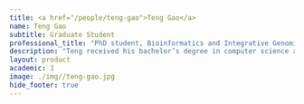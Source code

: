 ```yaml
---
title: <a href="/people/teng-gao">Teng Gao</a>
name: Teng Gao
subtitle: Graduate Student
professional_title: "PhD student, Bioinformatics and Integrative Genomics (BIG) (2022-2024)"  # Joined professional titles
description: "Teng received his bachelor’s degree in computer science and biology from Washington University in 2018. Prior to starting graduate school, Teng was a computational biologist at Memorial Sloan Kettering Cancer Center, where he led a large-scale study on age-related clonal hematopoiesis in 32,000 cancer patients. For his PhD work, he aims to continue working at the intersection of cancer and aging."
layout: product
academic: 1
image: ./img//teng-gao.jpg
hide_footer: true
---
```

